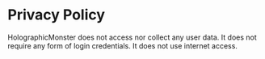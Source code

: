 # Privacy Policy

HolographicMonster does not access nor collect any user data. It does not require any form of login credentials. It does not use internet access.
